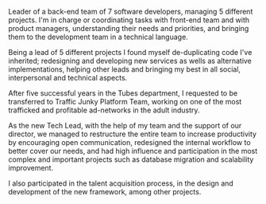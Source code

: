 Leader of a back-end team of 7 software developers, managing 5 different projects. I'm in charge or coordinating tasks with front-end team and with product managers, understanding their needs and priorities, and bringing them to the development team in a technical language.

Being a lead of 5 different projects I found myself de-duplicating code I've inherited; redesigning and developing new services as wells as alternative implementations, helping other leads and bringing my best in all social, interpersonal and technical aspects.

After five successful years in the Tubes department, I requested to be transferred to Traffic Junky Platform Team, working on one of the most trafficked and profitable ad-networks in the adult industry.

As the new Tech Lead, with the help of my team and the support of our director, we managed to restructure the entire team to increase productivity by encouraging open communication, redesigned the internal workflow to better cover our needs, and had high influence and participation in the most complex and important projects such as database migration and scalability improvement.

I also participated in the talent acquisition process, in the design and development of the new framework, among other projects.
